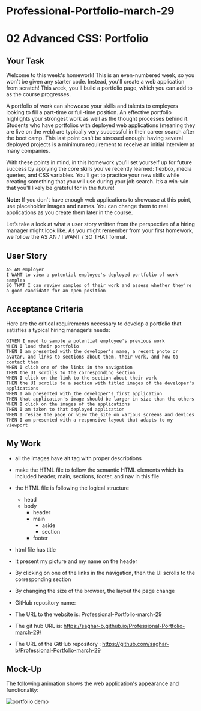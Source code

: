 # Professional-Portfolio-march-29

# 02 Advanced CSS: Portfolio

## Your Task

Welcome to this week's homework! This is an even-numbered week, so you won't be given any starter code. Instead, you'll create a web application from scratch! This week, you'll build a portfolio page, which you can add to as the course progresses. 

A portfolio of work can showcase your skills and talents to employers looking to fill a part-time or full-time position. An effective portfolio highlights your strongest work as well as the thought processes behind it. Students who have portfolios with deployed web applications (meaning they are live on the web) are typically very successful in their career search after the boot camp. This last point can’t be stressed enough: having several deployed projects is a minimum requirement to receive an initial interview at many companies. 

With these points in mind, in this homework you’ll set yourself up for future success by applying the core skills you've recently learned: flexbox, media queries, and CSS variables. You'll get to practice your new skills while creating something that you will use during your job search. It’s a win-win that you'll likely be grateful for in the future!

**Note:** If you don't have enough web applications to showcase at this point, use placeholder images and names. You can change them to real applications as you create them later in the course.

Let’s take a look at what a user story written from the perspective of a hiring manager might look like. As you might remember from your first homework, we follow the AS AN / I WANT / SO THAT format. 


## User Story

```
AS AN employer
I WANT to view a potential employee's deployed portfolio of work samples
SO THAT I can review samples of their work and assess whether they're a good candidate for an open position
```


## Acceptance Criteria

Here are the critical requirements necessary to develop a portfolio that satisfies a typical hiring manager’s needs:

```
GIVEN I need to sample a potential employee's previous work
WHEN I load their portfolio
THEN I am presented with the developer's name, a recent photo or avatar, and links to sections about them, their work, and how to contact them
WHEN I click one of the links in the navigation
THEN the UI scrolls to the corresponding section
WHEN I click on the link to the section about their work
THEN the UI scrolls to a section with titled images of the developer's applications
WHEN I am presented with the developer's first application
THEN that application's image should be larger in size than the others
WHEN I click on the images of the applications
THEN I am taken to that deployed application
WHEN I resize the page or view the site on various screens and devices
THEN I am presented with a responsive layout that adapts to my viewport
```
## My Work
* all the images have  alt tag with proper descriptions
  
*  make the HTML file to follow the semantic HTML elements which its included header, main, sections, footer, and nav in this file
*  the HTML file is following the logical structure 
     *  head
     *  body
        *  header
        *  main
           *  aside
           *  section
        *  footer

* html file has title
* It present my picture and my name on the header
* By clicking on one of the links in the navigation, then the UI scrolls   to the corresponding section
* By changing the size of the browser, the layout the page change
*  GitHub repository name: 
*  The URL to the website is: Professional-Portfolio-march-29
*  The git hub URL is: https://saghar-b.github.io/Professional-Portfolio-march-29/
*  The URL of the GitHub repository : https://github.com/saghar-b/Professional-Portfolio-march-29
  
## Mock-Up

The following animation shows the web application's appearance and functionality:

![portfolio demo](./assets/images/02-advanced-css-homework-demo.gif)
